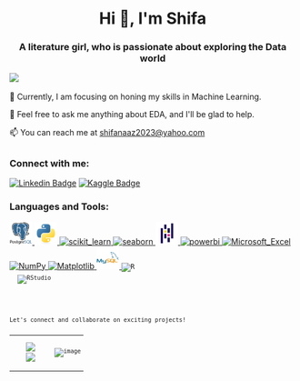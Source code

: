 <h1 align="center">Hi 👋, I'm Shifa</h1>

<h3 align="center"> A literature girl, who is passionate about exploring the Data world </h3>

<img src="https://komarev.com/ghpvc/?username=Shifanaaz125&color=blue&style=plastic" />
  </td>


🌱 Currently, I am focusing on honing my skills in Machine Learning.

💬 Feel free to ask me anything about EDA, and I'll be glad to help.

📫 You can reach me at shifanaaz2023@yahoo.com



 ## <h3 align="left">Connect with me:</h3>

[![Linkedin Badge](https://img.shields.io/badge/-LinkedIn-0e76a8?style=flat-square&logo=Linkedin&logoColor=white)](https://www.linkedin.com/in/shifanaaz/)
[![Kaggle Badge](https://img.shields.io/badge/-Kaggle-20beff?style=flat-square&logo=Kaggle&logoColor=white)](https://www.kaggle.com/shifanaaz125)



<h3 align="left">Languages and Tools:</h3>
<p align="left"> <a href="https://www.postgresql.org" target="_blank" rel="noreferrer"> <img src="https://raw.githubusercontent.com/devicons/devicon/master/icons/postgresql/postgresql-original-wordmark.svg" alt="postgresql" width="40" height="40"/> </a> <a href="https://www.python.org" target="_blank" rel="noreferrer"> <img src="https://raw.githubusercontent.com/devicons/devicon/master/icons/python/python-original.svg" alt="python" width="40" height="40"/> </a> <a href="https://scikit-learn.org/" target="_blank" rel="noreferrer"> <img src="https://upload.wikimedia.org/wikipedia/commons/0/05/Scikit_learn_logo_small.svg" alt="scikit_learn" width="40" height="40"/> </a> <a href="https://seaborn.pydata.org/" target="_blank" rel="noreferrer"> <img src="https://seaborn.pydata.org/_images/logo-mark-lightbg.svg" alt="seaborn" width="40" height="40"/> </a> <a href="https://pandas.pydata.org/" target="_blank" rel="noreferrer"> <img src="https://raw.githubusercontent.com/devicons/devicon/2ae2a900d2f041da66e950e4d48052658d850630/icons/pandas/pandas-original.svg" alt="pandas" width="40" height="40"/> </a> <a href="https://powerbi.microsoft.com/en-in/" target="_blank" rel="noreferrer"> <img src="https://upload.wikimedia.org/wikipedia/commons/c/cf/New_Power_BI_Logo.svg" alt="powerbi" width="40" height="40"/> </a> <a href="https://www.microsoft.com/en-in/microsoft-365/excel" target="_blank" rel="noreferrer"> <img src="https://upload.wikimedia.org/wikipedia/commons/3/34/Microsoft_Office_Excel_%282019%E2%80%93present%29.svg" alt="Microsoft_Excel" width="40" height="40"/> </a> <a href="https://numpy.org" target="_blank" rel="noreferrer"> <img src="https://upload.wikimedia.org/wikipedia/commons/3/31/NumPy_logo_2020.svg" alt="NumPy" width="40" height="40"/> </a> <a href="https://matplotlib.org" target="_blank" rel="noreferrer"> <img src="https://upload.wikimedia.org/wikipedia/en/5/56/Matplotlib_logo.svg" alt="Matplotlib" width="40" height="40"/> </a> <a href="https://www.mysql.com/" target="_blank" rel="noreferrer"> <img src="https://raw.githubusercontent.com/devicons/devicon/master/icons/mysql/mysql-original-wordmark.svg" alt="mysql" width="40" height="40"/> </a> <code><img height = "38" src ='https://profilinator.rishav.dev/skills-assets/r.svg' alt = 'R'>
  <code><img height = "38" src ='https://www.cleanpng.com/png-rstudio-macos-clip-art-r-192300/' alt = 'RStudio'>
</p> 



<table>
<tr>
  <td width="45%"> 
    <img src="https://github-readme-stats.vercel.app/api?&count_private=true&include_all_commits=true&username=shifanaaz125&custom_title=GitHub+Stats&show_icons=true&theme=radical" />
    <img src="https://github-readme-stats.vercel.app/api/top-langs/?username=shifanaaz125&layout=compact&theme=radical" width="100%" />
    </td>

 <td width="48%"> <img alt="image" align="right"
src="https://github.com/Shifanaaz125/Shifanaaz125/assets/120267469/273423c1-d8fb-4612-af57-235ffebf1d3c"/></td>


Let's connect and collaborate on exciting projects!
